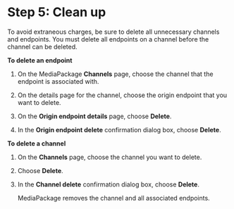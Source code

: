 # Step 5: Clean up<a name="clean-up"></a>

To avoid extraneous charges, be sure to delete all unnecessary channels and endpoints\. You must delete all endpoints on a channel before the channel can be deleted\.

**To delete an endpoint**

1. On the MediaPackage **Channels** page, choose the channel that the endpoint is associated with\.

1. On the details page for the channel, choose the origin endpoint that you want to delete\.

1. On the **Origin endpoint details** page, choose **Delete**\.

1. In the **Origin endpoint delete** confirmation dialog box, choose **Delete**\.

**To delete a channel**

1. On the **Channels** page, choose the channel you want to delete\.

1. Choose **Delete**\.

1. In the **Channel delete** confirmation dialog box, choose **Delete**\.

   MediaPackage removes the channel and all associated endpoints\.